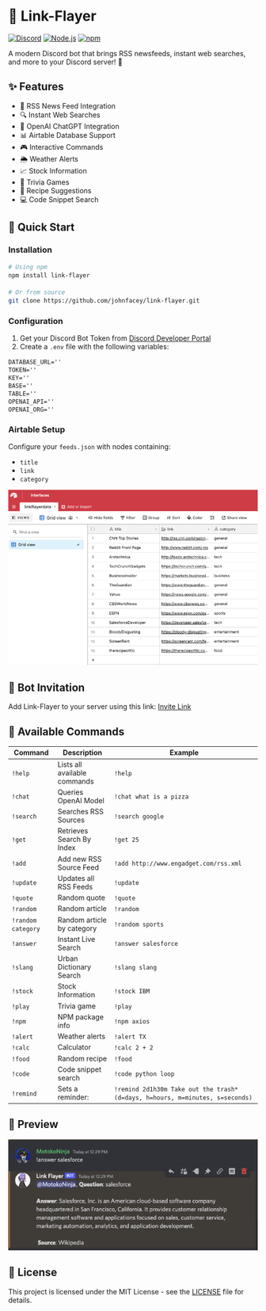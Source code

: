 # 🔗 Link-Flayer

[![Discord](https://img.shields.io/badge/Discord-7289DA?style=for-the-badge&logo=discord&logoColor=white)](https://discord.com/api/oauth2/authorize?client_id=820809725398089779&permissions=2048&scope=bot)
[![Node.js](https://img.shields.io/badge/Node.js-339933?style=for-the-badge&logo=nodedotjs&logoColor=white)](https://nodejs.org)
[![npm](https://img.shields.io/badge/npm-CB3837?style=for-the-badge&logo=npm&logoColor=white)](https://www.npmjs.com/package/link-flayer)

A modern Discord bot that brings RSS newsfeeds, instant web searches, and more to your Discord server! 📰

## ✨ Features

- 📰 RSS News Feed Integration
- 🔍 Instant Web Searches
- 🤖 OpenAI ChatGPT Integration
- 📊 Airtable Database Support
- 🎮 Interactive Commands
- 🌦️ Weather Alerts
- 📈 Stock Information
- 🎲 Trivia Games
- 🍳 Recipe Suggestions
- 💻 Code Snippet Search

## 🚀 Quick Start

### Installation

```bash
# Using npm
npm install link-flayer

# Or from source
git clone https://github.com/johnfacey/link-flayer.git
```

### Configuration

1. Get your Discord Bot Token from [Discord Developer Portal](https://discord.com/developers/applications/)
2. Create a `.env` file with the following variables:

```env
DATABASE_URL=''
TOKEN=''
KEY=''
BASE=''
TABLE=''
OPENAI_API=''
OPENAI_ORG=''
```

### Airtable Setup

Configure your `feeds.json` with nodes containing:
- `title`
- `link`
- `category`

![Airtable Configuration](./assets/airtable.png)

## 🤖 Bot Invitation

Add Link-Flayer to your server using this link:
[Invite Link](https://discord.com/api/oauth2/authorize?client_id=820809725398089779&permissions=2048&scope=bot)

## 📝 Available Commands

| Command | Description | Example |
|---------|-------------|---------|
| `!help` | Lists all available commands | `!help` |
| `!chat` | Queries OpenAI Model | `!chat what is a pizza` |
| `!search` | Searches RSS Sources | `!search google` |
| `!get` | Retrieves Search By Index | `!get 25` |
| `!add` | Add new RSS Source Feed | `!add http://www.engadget.com/rss.xml` |
| `!update` | Updates all RSS Feeds | `!update` |
| `!quote` | Random quote | `!quote` |
| `!random` | Random article | `!random` |
| `!random category` | Random article by category | `!random sports` |
| `!answer` | Instant Live Search | `!answer salesforce` |
| `!slang` | Urban Dictionary Search | `!slang slang` |
| `!stock` | Stock Information | `!stock IBM` |
| `!play` | Trivia game | `!play` |
| `!npm` | NPM package info | `!npm axios` |
| `!alert` | Weather alerts | `!alert TX` |
| `!calc` | Calculator | `!calc 2 + 2` |
| `!food` | Random recipe | `!food` |
| `!code` | Code snippet search | `!code python loop` |
| `!remind` | Sets a reminder:  | `!remind 2d1h30m Take out the trash* (d=days, h=hours, m=minutes, s=seconds)` |

## 📸 Preview

![Bot Preview](./assets/ss1.png)

## 📄 License

This project is licensed under the MIT License - see the [LICENSE](LICENSE) file for details.
